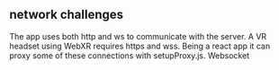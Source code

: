 

## network challenges
The app uses both http and ws to communicate with the server.
A VR headset using WebXR requires https and wss.
Being a react app it can proxy some of these connections with setupProxy.js.
Websocket